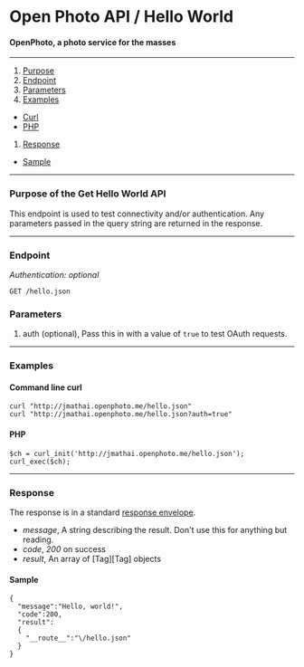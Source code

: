 Open Photo API / Hello World
=======================
#### OpenPhoto, a photo service for the masses

----------------------------------------

1. [Purpose][purpose]
1. [Endpoint][endpoint]
1. [Parameters][parameters]
1. [Examples][examples]
  * [Curl][example-curl]
  * [PHP][example-php]
1. [Response][response]
  * [Sample][sample]

----------------------------------------

<a name="purpose"></a>
### Purpose of the Get Hello World API

This endpoint is used to test connectivity and/or authentication. Any parameters passed in the query string are returned in the response.

----------------------------------------

<a name="endpoint"></a>
### Endpoint

_Authentication: optional_

    GET /hello.json

<a name="parameters"></a>
### Parameters

1.  auth (optional), Pass this in with a value of `true` to test OAuth requests.

----------------------------------------

<a name="examples"></a>
### Examples

<a name="example-curl"></a>
#### Command line curl

    curl "http://jmathai.openphoto.me/hello.json"
    curl "http://jmathai.openphoto.me/hello.json?auth=true"

<a name="example-php"></a>
#### PHP

    $ch = curl_init('http://jmathai.openphoto.me/hello.json');
    curl_exec($ch);

----------------------------------------

<a name="response"></a>
### Response

The response is in a standard [response envelope][Envelope].

* _message_, A string describing the result. Don't use this for anything but reading.
* _code_, _200_ on success
* _result_, An array of [Tag][Tag] objects

<a name="sample"></a>
#### Sample

    {
      "message":"Hello, world!",
      "code":200,
      "result":
      {
        "__route__":"\/hello.json"
      }
    }

[Envelope]: api/Envelope.markdown
[purpose]: #purpose
[endpoint]: #endpoint
[parameters]: #parameters
[examples]: #examples
[example-curl]: #example-curl
[example-php]: #example-php
[response]: #response
[sample]: #sample


